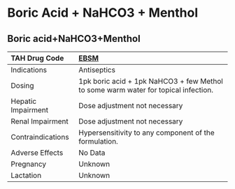 # Boric Acid + NaHCO3 + Menthol

## Boric acid+NaHCO3+Menthol

| TAH Drug Code      | [EBSM](https://www.tahsda.org.tw/drugs/hissearch.php?drug_code=EBSM)               |
|:-------------------|:-----------------------------------------------------------------------------------|
| Indications        | Antiseptics                                                                        |
| Dosing             | 1pk boric acid + 1pk NaHCO3 + few Methol to some warm water for topical infection. |
| Hepatic Impairment | Dose adjustment not necessary                                                      |
| Renal Impairment   | Dose adjustment not necessary                                                      |
| Contraindications  | Hypersensitivity to any component of the formulation.                              |
| Adverse Effects    | No Data                                                                            |
| Pregnancy          | Unknown                                                                            |
| Lactation          | Unknown                                                                            |


